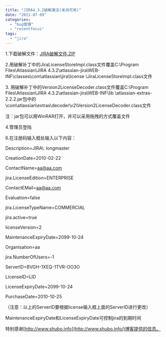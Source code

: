 ```yaml
---
title: "JIRA4.3.2破解激活(亲测可用)"
date: "2011-07-09"
categories: 
  - "bug管理"
  - "recentfocus"
tags: 
  - "jira"
---
```


1.下载破解文件：[JIRA破解文件.ZIP](http://download.csdn.net/source/3429574)

2.用破解补丁中的JiraLicenseStoreImpl.class文件覆盖C:\\Program Files\\Atlassian\\JIRA 4.3.2\\atlassian-jira\\WEB-INF\\classes\\com\\atlassian\\jira\\license \\JiraLicenseStoreImpl.class文件

3. 用破解补丁中的Version2LicenseDecoder.class文件覆盖C:\\Program Files\\Atlassian\\JIRA 4.3.2\\atlassian-jira\\WEB-INF\\lib \\atlassian-extras-2.2.2.jar包中的\\com\\atlassian\\extras\\decoder\\v2\\Version2LicenseDecoder.class文件

注：jar包可以用WinRAR打开，并可以采用拖拽的方式覆盖文件

4.管理员登陆

6.在注册码输入框处输入以下内容：

Description=JIRA\\: longmaster

CreationDate=2010-02-22

ContactName=aa@aa.com

jira.LicenseEdition=ENTERPRISE

ContactEMail=aa@aa.com

Evaluation=false

jira.LicenseTypeName=COMMERCIAL

jira.active=true

licenseVersion=2

MaintenanceExpiryDate=2099-10-24

Organisation=aa

jira.NumberOfUsers=-1

ServerID=BVGH-1XEQ-1TVR-OO3O

LicenseID=LID

LicenseExpiryDate=2099-10-24

PurchaseDate=2010-10-25

（注意：以上的ServerID要根据license输入框上面的ServerID进行更改）

MaintenanceExpiryDate和LicenseExpiryDate可控制jira的到期时间

特别感谢[http://www.shubo.info](http://www.shubo.info/)博客提供的信息。

